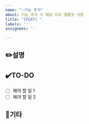 ```yaml
---
name: "✨기능 추가"
about: 기능 추가 시 해당 이슈 템플릿 사용
title: "[FEAT] "
labels: ''
assignees: ''

---
```


## ✏️설명

## ✔️TO-DO
- [ ] 해야 할 일 1
- [ ] 해야 할 일 2

## 📢기타
